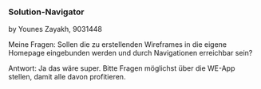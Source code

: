 ### Solution-Navigator

by Younes Zayakh, 9031448

Meine Fragen:
    Sollen die zu erstellenden Wireframes in die eigene Homepage eingebunden werden
    und durch Navigationen erreichbar sein?
    
Antwort:
    Ja das wäre super. Bitte Fragen möglichst über die WE-App stellen, damit alle davon profitieren.
